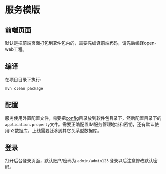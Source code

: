 # 服务模版
## 前端页面
默认是把前端页面打包到软件包内的，需要先编译前端代码，请先后编译open-web工程。

## 编译
在项目目录下执行:
```
mvn clean package
```
## 配置
服务使用外置配置文件，需要把[config](./config)目录放到软件包目录下，然后配置目录下的```application.property```文件。需要正确配置IM服务管理地址和密钥，还有默认使用h2数据库，上线需要迁移到其它关系型数据库。

## 登录
打开后台登录页面，默认账户/密码为 ```admin/admin123``` 登录以后注意修改默认密码。

